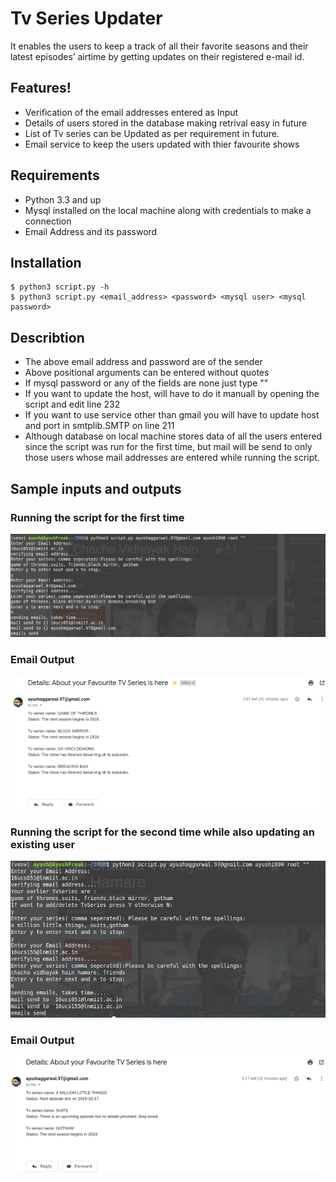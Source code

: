 # Tv Series Updater

It enables the users to keep a track of all their favorite seasons and their latest episodes’ airtime by getting updates on their registered e-mail id.

## Features!

  * Verification of the email addresses entered as Input
  * Details of users stored in the database making retrival easy in future
  * List of Tv series can be Updated as per requirement in future.
  * Email service to keep the users updated with thier favourite shows

## Requirements
* Python 3.3 and up
* Mysql installed on the local machine along with credentials to make a connection
* Email Address and its password
## Installation
```
$ python3 script.py -h
$ python3 script.py <email_address> <password> <mysql user> <mysql password>
```

## Describtion
* The above email address and password are of the sender
* Above positional arguments can be entered without quotes
* If mysql password or any of the fields are none just type ""
* If you want to update the host, will have to do it manuall by opening the script   and edit line 232
* If you want to use service other than gmail you will have to update host and port in smtplib.SMTP on line 211
* Although database on local machine stores data of all the users entered since the script was run for the first time, but mail will be send to only those users whose mail addresses are entered while running the script.

## Sample inputs and outputs
### Running the script for the first time
![screenshots](https://github.com/ayushfreak/TvSeries-Updater/blob/master/screenshots/terminal1.png)
### Email Output
![screenshots](https://github.com/ayushfreak/TvSeries-Updater/blob/master/screenshots/first.png)
### Running the script for the second time while also updating an existing user
![screenshots](https://github.com/ayushfreak/TvSeries-Updater/blob/master/screenshots/terminal2.png)
### Email Output
![screenshots](https://github.com/ayushfreak/TvSeries-Updater/blob/master/screenshots/second.png)
